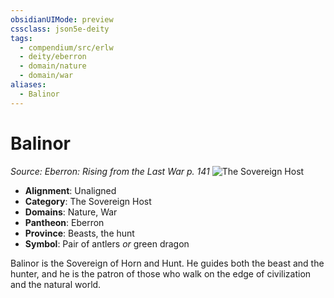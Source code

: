 ```yaml
---
obsidianUIMode: preview
cssclass: json5e-deity
tags:
  - compendium/src/erlw
  - deity/eberron
  - domain/nature
  - domain/war
aliases:
  - Balinor
---
```

# Balinor
*Source: Eberron: Rising from the Last War p. 141* 
![The Sovereign Host](/compendium/deities/img/the-sovereign-host.png#symbol)

- **Alignment**: Unaligned
- **Category**: The Sovereign Host
- **Domains**: Nature, War
- **Pantheon**: Eberron
- **Province**: Beasts, the hunt
- **Symbol**: Pair of antlers _or_ green dragon

Balinor is the Sovereign of Horn and Hunt. He guides both the beast and the hunter, and he is the patron of those who walk on the edge of civilization and the natural world.